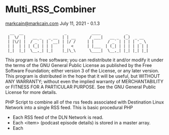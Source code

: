 # Multi_RSS_Combiner
markcain@markcain.com
July 11, 2021 - 0.1.3


      __  __                  _           ____           _
     |  \/  |   __ _   _ __  | | __      / ___|   __ _  (_)  _ __
     | |\/| |  / _` | | '__| | |/ /     | |      / _` | | | | '_ \
     | |  | | | (_| | | |    |   <      | |___  | (_| | | | | | | |
     |_|  |_|  \__,_| |_|    |_|\_\      \____|  \__,_| |_| |_| |_|




This program is free software; you can redistribute it and/or modify it under the terms of the GNU General Public License
as published by the Free Software Foundation; either version 3 of the License, or any later version.
This program is distributed in the hope that it will be useful, but WITHOUT ANY WARRANTY; without even the implied warranty
of MERCHANTABILITY or FITNESS FOR A PARTICULAR PURPOSE. See the GNU General Public License for more details.


PHP Script to combine all of the rss feeds associated with Destination Linux Network into a single RSS feed.  This is basic procedural PHP
  - Each RSS feed of the DLN Network is read.
  - Each \<item\> (podcast episode details) is stored in a master array.
  - Each <title> of each <item> has the title of the podcast added as some titles don't have the name of the podcast (the lack of uniformity is noted)
  - The master array is sorted by published date of each individual podcast
  - A boiler plate header copied from the Destination Linux Podcast is added to the new RSS feed
  - A custom <channel> header is created for the new RSS feed -- NOTE: the contents of rawvoice needs to be reviewed
  - Each <item> (podcast details) is added by date
  - The footer of the RSS feed is added
  - an xlm file will be generated into the specified folder
  - add a line to the crontab on the server to run this script on an hourly basis.  Such as:
      -     00 * * * * /usr/local/bin/php /home/markcain/public_html/feed/generate_master_rss.php
